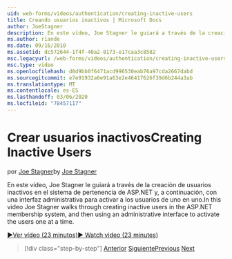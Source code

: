 ```yaml
---
uid: web-forms/videos/authentication/creating-inactive-users
title: Creando usuarios inactivos | Microsoft Docs
author: JoeStagner
description: En este vídeo, Joe Stagner le guiará a través de la creación de usuarios inactivos en el sistema de pertenencia de ASP.NET y, a continuación, con una interfaz de administración para activar los usuarios...
ms.author: riande
ms.date: 09/16/2010
ms.assetid: dc572644-1f4f-40a2-8173-e17caa3c8582
msc.legacyurl: /web-forms/videos/authentication/creating-inactive-users
msc.type: video
ms.openlocfilehash: d0d9bb0f6471acd996530eab76a97cda2667dabd
ms.sourcegitcommit: e7e91932a6e91a63e2e46417626f39d6b244a3ab
ms.translationtype: MT
ms.contentlocale: es-ES
ms.lasthandoff: 03/06/2020
ms.locfileid: "78457117"
---
```

# <a name="creating-inactive-users"></a><span data-ttu-id="806a0-103">Crear usuarios inactivos</span><span class="sxs-lookup"><span data-stu-id="806a0-103">Creating Inactive Users</span></span>

<span data-ttu-id="806a0-104">por [Joe Stagner](https://github.com/JoeStagner)</span><span class="sxs-lookup"><span data-stu-id="806a0-104">by [Joe Stagner](https://github.com/JoeStagner)</span></span>

<span data-ttu-id="806a0-105">En este vídeo, Joe Stagner le guiará a través de la creación de usuarios inactivos en el sistema de pertenencia de ASP.NET y, a continuación, con una interfaz administrativa para activar a los usuarios de uno en uno.</span><span class="sxs-lookup"><span data-stu-id="806a0-105">In this video Joe Stagner walks through creating inactive users in the ASP.NET membership system, and then using an administrative interface to activate the users one at a time.</span></span>

[<span data-ttu-id="806a0-106">&#9654;Ver vídeo (23 minutos)</span><span class="sxs-lookup"><span data-stu-id="806a0-106">&#9654; Watch video (23 minutes)</span></span>](https://channel9.msdn.com/Blogs/ASP-NET-Site-Videos/creating-inactive-users)

> [!div class="step-by-step"]
> <span data-ttu-id="806a0-107">[Anterior](simple-web-service-authentication.md)
> [Siguiente](sql-injection-defense.md)</span><span class="sxs-lookup"><span data-stu-id="806a0-107">[Previous](simple-web-service-authentication.md)
[Next](sql-injection-defense.md)</span></span>
